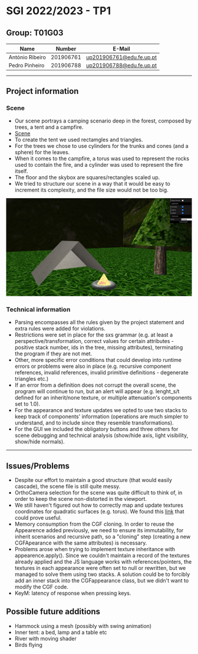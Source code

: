 # SGI 2022/2023 - TP1

## Group: T01G03

| Name             | Number    | E-Mail             |
| ---------------- | --------- | ------------------ |
| António Ribeiro         | 201906761 | up201906761@edu.fe.up.pt|
| Pedro Pinheiro         | 201906788 | up201906788@edu.fe.up.pt|

----

## Project information

### Scene

- Our scene portrays a camping scenario deep in the forest, composed by trees, a tent and a campfire.
- [Scene](tp1/scenes/SGI_TP1_XML_T01_G03_v01.xml)
- To create the tent we used rectamgles and triangles.
- For the trees we chose to use cylinders for the trunks and cones (and a sphere) for the leaves. 
- When it comes to the campfire, a torus was used to represent the rocks used to contain the fire,
  and a cylinder was used to represent the fire itself.
- The floor and the skybox are squares/rectangles scaled up. 
- We tried to structure our scene in a way that it would be easy to increment its complexity,
  and the file size would not be too big.


![image.png](./scene_image.png)

### Technical information

- Parsing encompasses all the rules given by the project statement and extra rules were added for violations. 
- Restrictions were set in place for the sxs grammar (e.g. at least a perspective/transformation, correct values for certain attributes - positive stack number,
ids in the tree, missing attributes), terminating the program if they are not met.
- Other, more specific error conditions that could develop into runtime errors or problems
were also in place (e.g. recursive component references, invalid references, invalid primitive definitions - degenerate triangles etc.)
- If an error from a definition does not corrupt the overall scene, the program will continue to run,
but an alert will appear (e.g. lenght_s/t defined for an inherit/none texture, or multiple attenuation's components set to 1.0). 
- For the appearance and texture updates we opted to use two stacks to keep track of components' information
(operations are much simpler to understand, and to include since they resemble transformations).
- For the GUI we included the obligatory buttons and three others for scene debugging and technical analysis (show/hide axis, light visibility, show/hide normals).

----

## Issues/Problems


- Despite our effort to maintain a good structure (that would easily cascade), the scene file is still quite messy.
- OrthoCamera selection for the scene was quite difficult to think of, in order to keep the scene non-distorted in the viewport.
- We still haven't figured out how to correctly map and update textures coordinates for quadratic surfaces (e.g. torus).
We found this [link](https://gamedev.stackexchange.com/questions/197931/how-can-i-correctly-map-a-texture-onto-a-sphere) that could prove useful.
- Memory consumption from the CGF cloning. In order to reuse the Appearence added previously, we need to ensure its immutability,
for inherit scenarios and recursive path, so a "cloning" step (creating a new CGFApearance with the same attributes) is necessary.
- Problems arose when trying to implement texture inheritance with appearence.apply(). 
Since we couldn't maintain a record of the textures already applied and the JS language works with references/pointers, 
the textures in each appearance were often set to null or rewritten, but we managed to solve them using two stacks.
A solution could be to forcibly add an inner stack into the CGFappearance class, but we didn't want to modify the CGF code.
- KeyM: latency of response when pressing keys.


## Possible future additions

- Hammock using a mesh (possibly with swing animation)
- Inner tent: a bed, lamp and a table etc
- River with moving shader
- Birds flying
